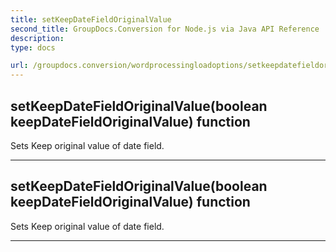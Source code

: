 ```yaml
---
title: setKeepDateFieldOriginalValue
second_title: GroupDocs.Conversion for Node.js via Java API Reference
description: 
type: docs

url: /groupdocs.conversion/wordprocessingloadoptions/setkeepdatefieldoriginalvalue/
---
```


## setKeepDateFieldOriginalValue(boolean keepDateFieldOriginalValue)  function
Sets Keep original value of date field.


---


## setKeepDateFieldOriginalValue(boolean keepDateFieldOriginalValue)  function
Sets Keep original value of date field.


---


